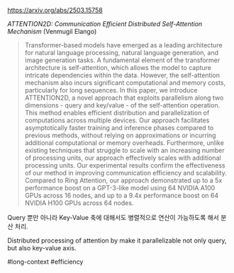 https://arxiv.org/abs/2503.15758

*ATTENTION2D: Communication Efficient Distributed Self-Attention Mechanism* (Venmugil Elango)

> Transformer-based models have emerged as a leading architecture for natural language processing, natural language generation, and image generation tasks. A fundamental element of the transformer architecture is self-attention, which allows the model to capture intricate dependencies within the data. However, the self-attention mechanism also incurs significant computational and memory costs, particularly for long sequences. In this paper, we introduce ATTENTION2D, a novel approach that exploits parallelism along two dimensions - query and key/value - of the self-attention operation. This method enables efficient distribution and parallelization of computations across multiple devices. Our approach facilitates asymptotically faster training and inference phases compared to previous methods, without relying on approximations or incurring additional computational or memory overheads. Furthermore, unlike existing techniques that struggle to scale with an increasing number of processing units, our approach effectively scales with additional processing units. Our experimental results confirm the effectiveness of our method in improving communication efficiency and scalability. Compared to Ring Attention, our approach demonstrated up to a 5x performance boost on a GPT-3-like model using 64 NVIDIA A100 GPUs across 16 nodes, and up to a 9.4x performance boost on 64 NVIDIA H100 GPUs across 64 nodes.

Query 뿐만 아니라 Key-Value 축에 대해서도 병렬적으로 연산이 가능하도록 해서 분산 처리.

<english>
Distributed processing of attention by make it parallelizable not only query, but also key-value axis.
</english>

#long-context #efficiency 